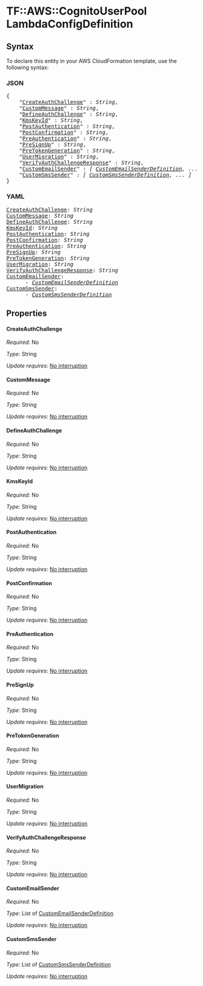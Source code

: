 # TF::AWS::CognitoUserPool LambdaConfigDefinition

## Syntax

To declare this entity in your AWS CloudFormation template, use the following syntax:

### JSON

<pre>
{
    "<a href="#createauthchallenge" title="CreateAuthChallenge">CreateAuthChallenge</a>" : <i>String</i>,
    "<a href="#custommessage" title="CustomMessage">CustomMessage</a>" : <i>String</i>,
    "<a href="#defineauthchallenge" title="DefineAuthChallenge">DefineAuthChallenge</a>" : <i>String</i>,
    "<a href="#kmskeyid" title="KmsKeyId">KmsKeyId</a>" : <i>String</i>,
    "<a href="#postauthentication" title="PostAuthentication">PostAuthentication</a>" : <i>String</i>,
    "<a href="#postconfirmation" title="PostConfirmation">PostConfirmation</a>" : <i>String</i>,
    "<a href="#preauthentication" title="PreAuthentication">PreAuthentication</a>" : <i>String</i>,
    "<a href="#presignup" title="PreSignUp">PreSignUp</a>" : <i>String</i>,
    "<a href="#pretokengeneration" title="PreTokenGeneration">PreTokenGeneration</a>" : <i>String</i>,
    "<a href="#usermigration" title="UserMigration">UserMigration</a>" : <i>String</i>,
    "<a href="#verifyauthchallengeresponse" title="VerifyAuthChallengeResponse">VerifyAuthChallengeResponse</a>" : <i>String</i>,
    "<a href="#customemailsender" title="CustomEmailSender">CustomEmailSender</a>" : <i>[ <a href="customemailsenderdefinition.md">CustomEmailSenderDefinition</a>, ... ]</i>,
    "<a href="#customsmssender" title="CustomSmsSender">CustomSmsSender</a>" : <i>[ <a href="customsmssenderdefinition.md">CustomSmsSenderDefinition</a>, ... ]</i>
}
</pre>

### YAML

<pre>
<a href="#createauthchallenge" title="CreateAuthChallenge">CreateAuthChallenge</a>: <i>String</i>
<a href="#custommessage" title="CustomMessage">CustomMessage</a>: <i>String</i>
<a href="#defineauthchallenge" title="DefineAuthChallenge">DefineAuthChallenge</a>: <i>String</i>
<a href="#kmskeyid" title="KmsKeyId">KmsKeyId</a>: <i>String</i>
<a href="#postauthentication" title="PostAuthentication">PostAuthentication</a>: <i>String</i>
<a href="#postconfirmation" title="PostConfirmation">PostConfirmation</a>: <i>String</i>
<a href="#preauthentication" title="PreAuthentication">PreAuthentication</a>: <i>String</i>
<a href="#presignup" title="PreSignUp">PreSignUp</a>: <i>String</i>
<a href="#pretokengeneration" title="PreTokenGeneration">PreTokenGeneration</a>: <i>String</i>
<a href="#usermigration" title="UserMigration">UserMigration</a>: <i>String</i>
<a href="#verifyauthchallengeresponse" title="VerifyAuthChallengeResponse">VerifyAuthChallengeResponse</a>: <i>String</i>
<a href="#customemailsender" title="CustomEmailSender">CustomEmailSender</a>: <i>
      - <a href="customemailsenderdefinition.md">CustomEmailSenderDefinition</a></i>
<a href="#customsmssender" title="CustomSmsSender">CustomSmsSender</a>: <i>
      - <a href="customsmssenderdefinition.md">CustomSmsSenderDefinition</a></i>
</pre>

## Properties

#### CreateAuthChallenge

_Required_: No

_Type_: String

_Update requires_: [No interruption](https://docs.aws.amazon.com/AWSCloudFormation/latest/UserGuide/using-cfn-updating-stacks-update-behaviors.html#update-no-interrupt)

#### CustomMessage

_Required_: No

_Type_: String

_Update requires_: [No interruption](https://docs.aws.amazon.com/AWSCloudFormation/latest/UserGuide/using-cfn-updating-stacks-update-behaviors.html#update-no-interrupt)

#### DefineAuthChallenge

_Required_: No

_Type_: String

_Update requires_: [No interruption](https://docs.aws.amazon.com/AWSCloudFormation/latest/UserGuide/using-cfn-updating-stacks-update-behaviors.html#update-no-interrupt)

#### KmsKeyId

_Required_: No

_Type_: String

_Update requires_: [No interruption](https://docs.aws.amazon.com/AWSCloudFormation/latest/UserGuide/using-cfn-updating-stacks-update-behaviors.html#update-no-interrupt)

#### PostAuthentication

_Required_: No

_Type_: String

_Update requires_: [No interruption](https://docs.aws.amazon.com/AWSCloudFormation/latest/UserGuide/using-cfn-updating-stacks-update-behaviors.html#update-no-interrupt)

#### PostConfirmation

_Required_: No

_Type_: String

_Update requires_: [No interruption](https://docs.aws.amazon.com/AWSCloudFormation/latest/UserGuide/using-cfn-updating-stacks-update-behaviors.html#update-no-interrupt)

#### PreAuthentication

_Required_: No

_Type_: String

_Update requires_: [No interruption](https://docs.aws.amazon.com/AWSCloudFormation/latest/UserGuide/using-cfn-updating-stacks-update-behaviors.html#update-no-interrupt)

#### PreSignUp

_Required_: No

_Type_: String

_Update requires_: [No interruption](https://docs.aws.amazon.com/AWSCloudFormation/latest/UserGuide/using-cfn-updating-stacks-update-behaviors.html#update-no-interrupt)

#### PreTokenGeneration

_Required_: No

_Type_: String

_Update requires_: [No interruption](https://docs.aws.amazon.com/AWSCloudFormation/latest/UserGuide/using-cfn-updating-stacks-update-behaviors.html#update-no-interrupt)

#### UserMigration

_Required_: No

_Type_: String

_Update requires_: [No interruption](https://docs.aws.amazon.com/AWSCloudFormation/latest/UserGuide/using-cfn-updating-stacks-update-behaviors.html#update-no-interrupt)

#### VerifyAuthChallengeResponse

_Required_: No

_Type_: String

_Update requires_: [No interruption](https://docs.aws.amazon.com/AWSCloudFormation/latest/UserGuide/using-cfn-updating-stacks-update-behaviors.html#update-no-interrupt)

#### CustomEmailSender

_Required_: No

_Type_: List of <a href="customemailsenderdefinition.md">CustomEmailSenderDefinition</a>

_Update requires_: [No interruption](https://docs.aws.amazon.com/AWSCloudFormation/latest/UserGuide/using-cfn-updating-stacks-update-behaviors.html#update-no-interrupt)

#### CustomSmsSender

_Required_: No

_Type_: List of <a href="customsmssenderdefinition.md">CustomSmsSenderDefinition</a>

_Update requires_: [No interruption](https://docs.aws.amazon.com/AWSCloudFormation/latest/UserGuide/using-cfn-updating-stacks-update-behaviors.html#update-no-interrupt)

